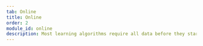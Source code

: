 ```yaml
---
tab: Online
title: Online
order: 2
module_id: online
description: Most learning algorithms require all data before they start learning. Vowpal Wabbit(VW) additionally enables efficient learning from a data source which continuously grows. This allows VW to be used in situations where a problem changes over time or in situations where interactive learning is required.
---
```

